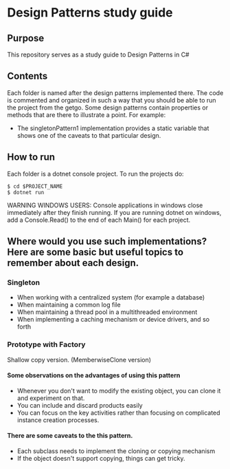 # Design Patterns study guide

## Purpose

This repository serves as a study guide to Design Patterns in C#

## Contents

Each folder is named after the design patterns implemented there. The code is commented and organized in such a way that you should be able to run the project from the getgo.
Some design patterns contain properties or methods that are there to illustrate a point. For example:

* The singletonPattern1 implementation provides a static variable that shows one of the caveats to that particular design.

## How to run

Each folder is a dotnet console project.
To run the projects do:

```
$ cd $PROJECT_NAME
$ dotnet run
```

WARNING WINDOWS USERS: Console applications in windows close immediately after they finish running. If you are running dotnet on windows, add a Console.Read() to the end of each Main() for each project.

## Where would you use such implementations? Here are some basic but useful topics to remember about each design.

### Singleton
* When working with a centralized system (for example a database)
* When maintaining a common log file
* When maintaining a thread pool in a multithreaded environment
* When implementing a caching mechanism or device drivers, and so forth

### Prototype with Factory

Shallow copy version. (MemberwiseClone version)

#### Some observations on the advantages of using this pattern

* Whenever you don't want to modify the existing object, you can clone it and experiment on that.
* You can include and discard products easily
* You can focus on the key activities rather than focusing on complicated instance creation processes.

#### There are some caveats to the this pattern.

* Each subclass needs to implement the cloning or copying mechanism
* If the object doesn't support copying, things can get tricky.
